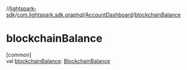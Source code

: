 //[lightspark-sdk](../../../index.md)/[com.lightspark.sdk.graphql](../index.md)/[AccountDashboard](index.md)/[blockchainBalance](blockchain-balance.md)

# blockchainBalance

[common]\
val [blockchainBalance](blockchain-balance.md): [BlockchainBalance](../../com.lightspark.sdk.model/-blockchain-balance/index.md)
